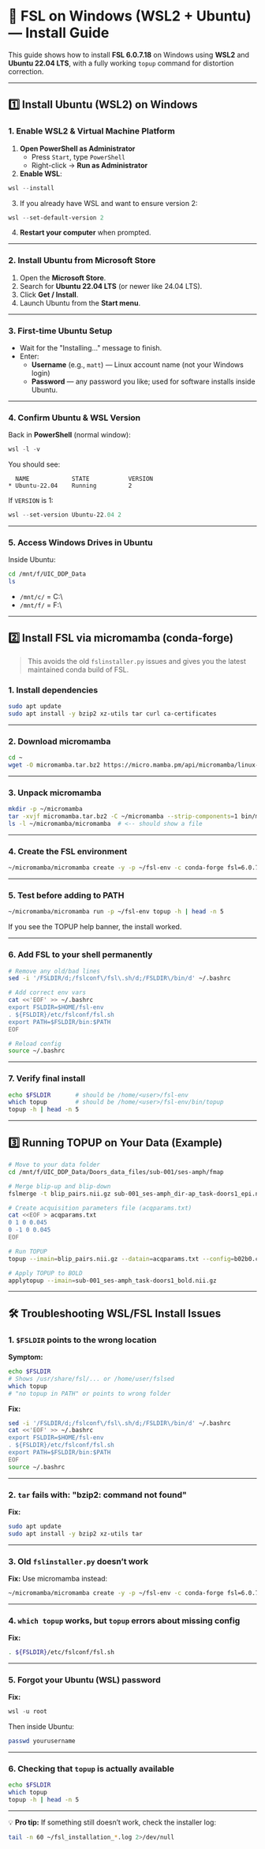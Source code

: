 # 🧠 FSL on Windows (WSL2 + Ubuntu) — Install Guide

This guide shows how to install **FSL 6.0.7.18** on Windows using **WSL2** and **Ubuntu 22.04 LTS**, with a fully working `topup` command for distortion correction.

---

## 1️⃣ Install Ubuntu (WSL2) on Windows

### 1. Enable WSL2 & Virtual Machine Platform
1. **Open PowerShell as Administrator**
   - Press `Start`, type `PowerShell`
   - Right-click → **Run as Administrator**
2. **Enable WSL**:
```powershell
wsl --install
```
3. If you already have WSL and want to ensure version 2:
```powershell
wsl --set-default-version 2
```
4. **Restart your computer** when prompted.

---

### 2. Install Ubuntu from Microsoft Store
1. Open the **Microsoft Store**.
2. Search for **Ubuntu 22.04 LTS** (or newer like 24.04 LTS).
3. Click **Get / Install**.
4. Launch Ubuntu from the **Start menu**.

---

### 3. First-time Ubuntu Setup
- Wait for the "Installing..." message to finish.
- Enter:
  - **Username** (e.g., `matt`) — Linux account name (not your Windows login)
  - **Password** — any password you like; used for software installs inside Ubuntu.

---

### 4. Confirm Ubuntu & WSL Version
Back in **PowerShell** (normal window):
```powershell
wsl -l -v
```
You should see:
```
  NAME            STATE           VERSION
* Ubuntu-22.04    Running         2
```
If `VERSION` is 1:
```powershell
wsl --set-version Ubuntu-22.04 2
```

---

### 5. Access Windows Drives in Ubuntu
Inside Ubuntu:
```bash
cd /mnt/f/UIC_DDP_Data
ls
```
- `/mnt/c/` = C:\
- `/mnt/f/` = F:\

---

## 2️⃣ Install FSL via micromamba (conda-forge)

> This avoids the old `fslinstaller.py` issues and gives you the latest maintained conda build of FSL.

### 1. Install dependencies
```bash
sudo apt update
sudo apt install -y bzip2 xz-utils tar curl ca-certificates
```

---

### 2. Download micromamba
```bash
cd ~
wget -O micromamba.tar.bz2 https://micro.mamba.pm/api/micromamba/linux-64/latest
```

---

### 3. Unpack micromamba
```bash
mkdir -p ~/micromamba
tar -xvjf micromamba.tar.bz2 -C ~/micromamba --strip-components=1 bin/micromamba
ls -l ~/micromamba/micromamba  # <-- should show a file
```

---

### 4. Create the FSL environment
```bash
~/micromamba/micromamba create -y -p ~/fsl-env -c conda-forge fsl=6.0.7.18
```

---

### 5. Test before adding to PATH
```bash
~/micromamba/micromamba run -p ~/fsl-env topup -h | head -n 5
```
If you see the TOPUP help banner, the install worked.

---

### 6. Add FSL to your shell permanently
```bash
# Remove any old/bad lines
sed -i '/FSLDIR/d;/fslconf\/fsl\.sh/d;/FSLDIR\/bin/d' ~/.bashrc

# Add correct env vars
cat <<'EOF' >> ~/.bashrc
export FSLDIR=$HOME/fsl-env
. ${FSLDIR}/etc/fslconf/fsl.sh
export PATH=$FSLDIR/bin:$PATH
EOF

# Reload config
source ~/.bashrc
```

---

### 7. Verify final install
```bash
echo $FSLDIR       # should be /home/<user>/fsl-env
which topup        # should be /home/<user>/fsl-env/bin/topup
topup -h | head -n 5
```

---

## 3️⃣ Running TOPUP on Your Data (Example)

```bash
# Move to your data folder
cd /mnt/f/UIC_DDP_Data/Doors_data_files/sub-001/ses-amph/fmap

# Merge blip-up and blip-down
fslmerge -t blip_pairs.nii.gz sub-001_ses-amph_dir-ap_task-doors1_epi.nii.gz sub-001_ses-amph_dir-pa_task-doors1_epi.nii.gz

# Create acquisition parameters file (acqparams.txt)
cat <<EOF > acqparams.txt
0 1 0 0.045
0 -1 0 0.045
EOF

# Run TOPUP
topup --imain=blip_pairs.nii.gz --datain=acqparams.txt --config=b02b0.cnf       --out=topup_results --iout=blip_pairs_corrected

# Apply TOPUP to BOLD
applytopup --imain=sub-001_ses-amph_task-doors1_bold.nii.gz            --inindex=1 --datain=acqparams.txt --topup=topup_results            --method=jac --out=doors1_bold_topup.nii.gz
```

---

## 🛠 Troubleshooting WSL/FSL Install Issues

### **1. `$FSLDIR` points to the wrong location**
**Symptom:**
```bash
echo $FSLDIR
# Shows /usr/share/fsl/... or /home/user/fslsed
which topup
# "no topup in PATH" or points to wrong folder
```
**Fix:**
```bash
sed -i '/FSLDIR/d;/fslconf\/fsl\.sh/d;/FSLDIR\/bin/d' ~/.bashrc
cat <<'EOF' >> ~/.bashrc
export FSLDIR=$HOME/fsl-env
. ${FSLDIR}/etc/fslconf/fsl.sh
export PATH=$FSLDIR/bin:$PATH
EOF
source ~/.bashrc
```

---

### **2. `tar` fails with: "bzip2: command not found"**
**Fix:**
```bash
sudo apt update
sudo apt install -y bzip2 xz-utils tar
```

---

### **3. Old `fslinstaller.py` doesn’t work**
**Fix:** Use micromamba instead:
```bash
~/micromamba/micromamba create -y -p ~/fsl-env -c conda-forge fsl=6.0.7.18
```

---

### **4. `which topup` works, but `topup` errors about missing config**
**Fix:**
```bash
. ${FSLDIR}/etc/fslconf/fsl.sh
```

---

### **5. Forgot your Ubuntu (WSL) password**
**Fix:**
```powershell
wsl -u root
```
Then inside Ubuntu:
```bash
passwd yourusername
```

---

### **6. Checking that `topup` is actually available**
```bash
echo $FSLDIR
which topup
topup -h | head -n 5
```

---

💡 **Pro tip:** If something still doesn’t work, check the installer log:
```bash
tail -n 60 ~/fsl_installation_*.log 2>/dev/null
```
